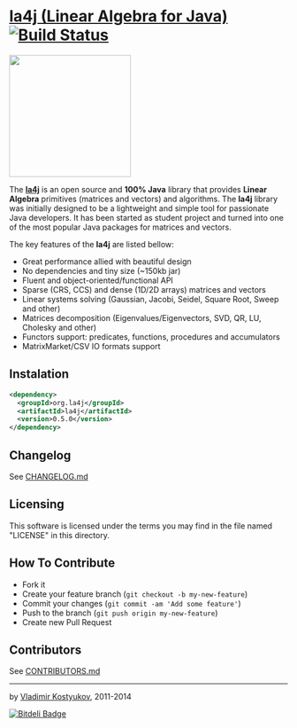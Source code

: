 [la4j (Linear Algebra for Java)](http://la4j.org)  [![Build Status](https://travis-ci.org/vkostyukov/la4j.png?branch=master)](https://travis-ci.org/vkostyukov/la4j)
=============================
<img src="https://raw.github.com/vkostyukov/la4j/master/la4j-logo.png" width="220px" />

The [**la4j**](http://la4j.org) is an open source and **100% Java** library
that provides **Linear Algebra** primitives (matrices and vectors) and algorithms. The **la4j** library was initially
designed to be a lightweight and simple tool for passionate Java developers. It has been started as student project
and turned into one of the most popular Java packages for matrices and vectors.

The key features of the **la4j** are listed bellow:

* Great performance allied with beautiful design
* No dependencies and tiny size (~150kb jar)
* Fluent and object-oriented/functional API
* Sparse (CRS, CCS) and dense (1D/2D arrays) matrices and vectors
* Linear systems solving (Gaussian, Jacobi, Seidel, Square Root, Sweep and other)
* Matrices decomposition (Eigenvalues/Eigenvectors, SVD, QR, LU, Cholesky and other)
* Functors support: predicates, functions, procedures and accumulators
* MatrixMarket/CSV IO formats support


Instalation
-----------
```xml
<dependency>
  <groupId>org.la4j</groupId>
  <artifactId>la4j</artifactId>
  <version>0.5.0</version>
</dependency>
```

Changelog
------------
See [CHANGELOG.md](https://github.com/vkostyukov/la4j/blob/master/CHANGELOG.md)

Licensing
---------
 
This software is licensed under the terms you may find in the file 
named "LICENSE" in this directory.

How To Contribute
-----------------

- Fork it
- Create your feature branch (`git checkout -b my-new-feature`)
- Commit your changes (`git commit -am 'Add some feature'`)
- Push to the branch (`git push origin my-new-feature`)
- Create new Pull Request
 
 
Contributors
------------

See [CONTRIBUTORS.md](https://github.com/vkostyukov/la4j/blob/master/CONTRIBUTORS.md)

----
by [Vladimir Kostyukov](http://vkostyukov.ru), 2011-2014


[![Bitdeli Badge](https://d2weczhvl823v0.cloudfront.net/vkostyukov/la4j/trend.png)](https://bitdeli.com/free "Bitdeli Badge")

